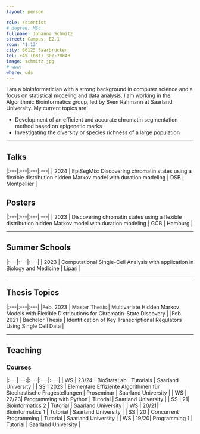 ```yaml
---
layout: person

role: scientist
# degree: MSc.
fullname: Johanna Schmitz
street: Campus, E2.1
room: '1.13'
city: 66123 Saarbrücken
tel: +49 (681) 302-70848
image: schmitz.jpg
# www:
where: uds
---
```


I am a bioinformatician with a strong background in computer science and a focus on statistical modeling and data analysis. I am working in the Algorithmic Bioinformatics group, led by Sven Rahmann at Saarland University. My current topics are:
- Development of an efficient and accurate chromatin segmentation method based on epigenetic marks
- Investigating the diversity or species richness of a large population

---

## Talks

|:---|:---|:---|:---|
| 2024 | EpiSegMix: Discovering chromatin states using a flexible distribution hidden Markov model with duration modeling | DSB | Montpellier |

## Posters

|:---|:---|:---|:---|
| 2023 | Discovering chromatin states using a flexible distribution hidden Markov model with duration modeling | GCB | Hamburg |

---

## Summer Schools

|:---|:---|:---|
| 2023 | Computational Single-Cell Analysis with application in Biology and Medicine | Lipari |

---

## Thesis Topics
 
|:---|:---|:---|
|Feb. 2023 | Master Thesis | Multivariate Hidden Markov Models with Flexible Distributions for Chromatin–State Discovery |
|Feb. 2021 | Bachelor Thesis | Identification of Key Transcriptional Regulators Using Single Cell Data |

---

## Teaching

### Courses

|:---|---:|:---|:---|:---|
| WS | 23/24 | BioStatsLab | Tutorials | Saarland University |
| SS | 2023 | Elementare Effiziente Algorithmen für Stochastische Fragestellungen | Proseminar | Saarland University |
| WS | 22/23| Programming with Python | Tutorial | Saarland University |
| SS | 21| Bioinformatics 2 | Tutorial | Saarland University |
| WS | 20/21| Bioinformatics 1 | Tutorial | Saarland University |
| SS | 20 | Concurrent Programming | Tutorial | Saarland University |
| WS | 19/20| Programming 1 | Tutorial | Saarland University |
